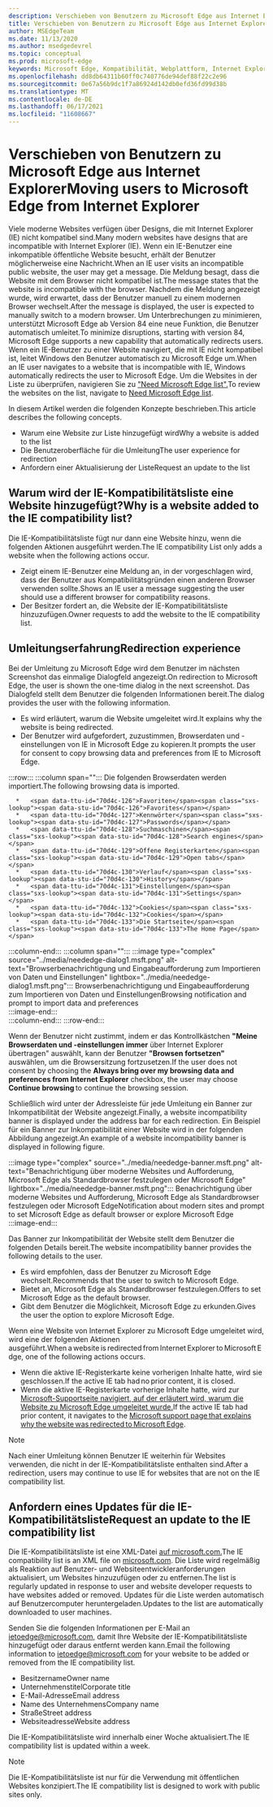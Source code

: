 ```yaml
---
description: Verschieben von Benutzern zu Microsoft Edge aus Internet Explorer
title: Verschieben von Benutzern zu Microsoft Edge aus Internet Explorer
author: MSEdgeTeam
ms.date: 11/13/2020
ms.author: msedgedevrel
ms.topic: conceptual
ms.prod: microsoft-edge
keywords: Microsoft Edge, Kompatibilität, Webplattform, Internet Explorer
ms.openlocfilehash: dd8db64311b60ff0c740776de94def88f22c2e96
ms.sourcegitcommit: 0e67a56b9dc1f7a86924d142db0efd36fd99d38b
ms.translationtype: MT
ms.contentlocale: de-DE
ms.lasthandoff: 06/17/2021
ms.locfileid: "11608667"
---
```

# <a name="moving-users-to-microsoft-edge-from-internet-explorer"></a><span data-ttu-id="70d4c-104">Verschieben von Benutzern zu Microsoft Edge aus Internet Explorer</span><span class="sxs-lookup"><span data-stu-id="70d4c-104">Moving users to Microsoft Edge from Internet Explorer</span></span>  

<span data-ttu-id="70d4c-105">Viele moderne Websites verfügen über Designs, die mit Internet Explorer \(IE\) nicht kompatibel sind.</span><span class="sxs-lookup"><span data-stu-id="70d4c-105">Many modern websites have designs that are incompatible with Internet Explorer \(IE\).</span></span>  <span data-ttu-id="70d4c-106">Wenn ein IE-Benutzer eine inkompatible öffentliche Website besucht, erhält der Benutzer möglicherweise eine Nachricht.</span><span class="sxs-lookup"><span data-stu-id="70d4c-106">When an IE user visits an incompatible public website, the user may get a message.</span></span>  <span data-ttu-id="70d4c-107">Die Meldung besagt, dass die Website mit dem Browser nicht kompatibel ist.</span><span class="sxs-lookup"><span data-stu-id="70d4c-107">The message states that the website is incompatible with the browser.</span></span>  <span data-ttu-id="70d4c-108">Nachdem die Meldung angezeigt wurde, wird erwartet, dass der Benutzer manuell zu einem modernen Browser wechselt.</span><span class="sxs-lookup"><span data-stu-id="70d4c-108">After the message is displayed, the user is expected to manually switch to a modern browser.</span></span>  <span data-ttu-id="70d4c-109">Um Unterbrechungen zu minimieren, unterstützt Microsoft Edge ab Version 84 eine neue Funktion, die Benutzer automatisch umleitet.</span><span class="sxs-lookup"><span data-stu-id="70d4c-109">To minimize disruptions, starting with version 84, Microsoft Edge supports a new capability that automatically redirects users.</span></span>  <span data-ttu-id="70d4c-110">Wenn ein IE-Benutzer zu einer Website navigiert, die mit IE nicht kompatibel ist, leitet Windows den Benutzer automatisch zu Microsoft Edge um.</span><span class="sxs-lookup"><span data-stu-id="70d4c-110">When an IE user navigates to a website that is incompatible with IE, Windows automatically redirects the user to Microsoft Edge.</span></span>  <span data-ttu-id="70d4c-111">Um die Websites in der Liste zu überprüfen, navigieren Sie zu ["Need Microsoft Edge list".][MicrosoftEdgeNeededgeV1]</span><span class="sxs-lookup"><span data-stu-id="70d4c-111">To review the websites on the list, navigate to [Need Microsoft Edge list][MicrosoftEdgeNeededgeV1].</span></span>

<span data-ttu-id="70d4c-112">In diesem Artikel werden die folgenden Konzepte beschrieben.</span><span class="sxs-lookup"><span data-stu-id="70d4c-112">This article describes the following concepts.</span></span>  

*   <span data-ttu-id="70d4c-113">Warum eine Website zur Liste hinzugefügt wird</span><span class="sxs-lookup"><span data-stu-id="70d4c-113">Why a website is added to the list</span></span>  
*   <span data-ttu-id="70d4c-114">Die Benutzeroberfläche für die Umleitung</span><span class="sxs-lookup"><span data-stu-id="70d4c-114">The user experience for redirection</span></span>  
*   <span data-ttu-id="70d4c-115">Anfordern einer Aktualisierung der Liste</span><span class="sxs-lookup"><span data-stu-id="70d4c-115">Request an update to the list</span></span>  
    
## <a name="why-is-a-website-added-to-the-ie-compatibility-list"></a><span data-ttu-id="70d4c-116">Warum wird der IE-Kompatibilitätsliste eine Website hinzugefügt?</span><span class="sxs-lookup"><span data-stu-id="70d4c-116">Why is a website added to the IE compatibility list?</span></span>  

<span data-ttu-id="70d4c-117">Die IE-Kompatibilitätsliste fügt nur dann eine Website hinzu, wenn die folgenden Aktionen ausgeführt werden.</span><span class="sxs-lookup"><span data-stu-id="70d4c-117">The IE compatibility List only adds a website when the following actions occur.</span></span>  

*   <span data-ttu-id="70d4c-118">Zeigt einem IE-Benutzer eine Meldung an, in der vorgeschlagen wird, dass der Benutzer aus Kompatibilitätsgründen einen anderen Browser verwenden sollte.</span><span class="sxs-lookup"><span data-stu-id="70d4c-118">Shows an IE user a message suggesting the user should use a different browser for compatibility reasons.</span></span>  
*   <span data-ttu-id="70d4c-119">Der Besitzer fordert an, die Website der IE-Kompatibilitätsliste hinzuzufügen.</span><span class="sxs-lookup"><span data-stu-id="70d4c-119">Owner requests to add the website to the IE compatibility list.</span></span>  

## <a name="redirection-experience"></a><span data-ttu-id="70d4c-120">Umleitungserfahrung</span><span class="sxs-lookup"><span data-stu-id="70d4c-120">Redirection experience</span></span>

<span data-ttu-id="70d4c-121">Bei der Umleitung zu Microsoft Edge wird dem Benutzer im nächsten Screenshot das einmalige Dialogfeld angezeigt.</span><span class="sxs-lookup"><span data-stu-id="70d4c-121">On redirection to Microsoft Edge, the user is shown the one-time dialog in the next screenshot.</span></span>  <span data-ttu-id="70d4c-122">Das Dialogfeld stellt dem Benutzer die folgenden Informationen bereit.</span><span class="sxs-lookup"><span data-stu-id="70d4c-122">The dialog provides the user with the following information.</span></span>  

*   <span data-ttu-id="70d4c-123">Es wird erläutert, warum die Website umgeleitet wird.</span><span class="sxs-lookup"><span data-stu-id="70d4c-123">It explains why the website is being redirected.</span></span>  
*   <span data-ttu-id="70d4c-124">Der Benutzer wird aufgefordert, zuzustimmen, Browserdaten und -einstellungen von IE in Microsoft Edge zu kopieren.</span><span class="sxs-lookup"><span data-stu-id="70d4c-124">It prompts the user for consent to copy browsing data and preferences from IE to Microsoft Edge.</span></span>  

:::row:::
   :::column span="":::
      <span data-ttu-id="70d4c-125">Die folgenden Browserdaten werden importiert.</span><span class="sxs-lookup"><span data-stu-id="70d4c-125">The following browsing data is imported.</span></span>  
      
      *   <span data-ttu-id="70d4c-126">Favoriten</span><span class="sxs-lookup"><span data-stu-id="70d4c-126">Favorites</span></span>  
      *   <span data-ttu-id="70d4c-127">Kennwörter</span><span class="sxs-lookup"><span data-stu-id="70d4c-127">Passwords</span></span>  
      *   <span data-ttu-id="70d4c-128">Suchmaschinen</span><span class="sxs-lookup"><span data-stu-id="70d4c-128">Search engines</span></span>  
      *   <span data-ttu-id="70d4c-129">Offene Registerkarten</span><span class="sxs-lookup"><span data-stu-id="70d4c-129">Open tabs</span></span>  
      *   <span data-ttu-id="70d4c-130">Verlauf</span><span class="sxs-lookup"><span data-stu-id="70d4c-130">History</span></span>  
      *   <span data-ttu-id="70d4c-131">Einstellungen</span><span class="sxs-lookup"><span data-stu-id="70d4c-131">Settings</span></span>  
      *   <span data-ttu-id="70d4c-132">Cookies</span><span class="sxs-lookup"><span data-stu-id="70d4c-132">Cookies</span></span>  
      *   <span data-ttu-id="70d4c-133">Die Startseite</span><span class="sxs-lookup"><span data-stu-id="70d4c-133">The Home Page</span></span>  
   :::column-end:::
   :::column span="":::
      :::image type="complex" source="../media/neededge-dialog1.msft.png" alt-text="Browserbenachrichtigung und Eingabeaufforderung zum Importieren von Daten und Einstellungen" lightbox="../media/neededge-dialog1.msft.png":::
         <span data-ttu-id="70d4c-135">Browserbenachrichtigung und Eingabeaufforderung zum Importieren von Daten und Einstellungen</span><span class="sxs-lookup"><span data-stu-id="70d4c-135">Browsing notification and prompt to import data and preferences</span></span>  
      :::image-end:::  
   :::column-end:::
:::row-end:::

<span data-ttu-id="70d4c-136">Wenn der Benutzer nicht zustimmt, indem er das Kontrollkästchen **"Meine Browserdaten und -einstellungen immer** über Internet Explorer übertragen" auswählt, kann der Benutzer **"Browsen fortsetzen"**   auswählen, um die Browsersitzung fortzusetzen.</span><span class="sxs-lookup"><span data-stu-id="70d4c-136">If the user does not consent by choosing the **Always bring over my browsing data and preferences from Internet Explorer** checkbox, the user may choose **Continue browsing** to continue the browsing session.</span></span>  

<span data-ttu-id="70d4c-137">Schließlich wird unter der Adressleiste für jede Umleitung ein Banner zur Inkompatibilität der Website angezeigt.</span><span class="sxs-lookup"><span data-stu-id="70d4c-137">Finally, a website incompatibility banner is displayed under the address bar for each redirection.</span></span>  <span data-ttu-id="70d4c-138">Ein Beispiel für ein Banner zur Inkompatibilität einer Website wird in der folgenden Abbildung angezeigt.</span><span class="sxs-lookup"><span data-stu-id="70d4c-138">An example of a website incompatibility banner is displayed in following figure.</span></span>

:::image type="complex" source="../media/neededge-banner.msft.png" alt-text="Benachrichtigung über moderne Websites und Aufforderung, Microsoft Edge als Standardbrowser festzulegen oder Microsoft Edge" lightbox="../media/neededge-banner.msft.png":::
   <span data-ttu-id="70d4c-140">Benachrichtigung über moderne Websites und Aufforderung, Microsoft Edge als Standardbrowser festzulegen oder Microsoft Edge</span><span class="sxs-lookup"><span data-stu-id="70d4c-140">Notification about modern sites and prompt to set Microsoft Edge as default browser or explore Microsoft Edge</span></span>  
:::image-end:::

<span data-ttu-id="70d4c-141">Das Banner zur Inkompatibilität der Website stellt dem Benutzer die folgenden Details bereit.</span><span class="sxs-lookup"><span data-stu-id="70d4c-141">The website incompatibility banner provides the following details to the user.</span></span>  

*   <span data-ttu-id="70d4c-142">Es wird empfohlen, dass der Benutzer zu Microsoft Edge wechselt.</span><span class="sxs-lookup"><span data-stu-id="70d4c-142">Recommends that the user to switch to Microsoft Edge.</span></span>  
*   <span data-ttu-id="70d4c-143">Bietet an, Microsoft Edge als Standardbrowser festzulegen.</span><span class="sxs-lookup"><span data-stu-id="70d4c-143">Offers to set Microsoft Edge as the default browser.</span></span>  
*   <span data-ttu-id="70d4c-144">Gibt dem Benutzer die Möglichkeit, Microsoft Edge zu erkunden.</span><span class="sxs-lookup"><span data-stu-id="70d4c-144">Gives the user the option to explore Microsoft Edge.</span></span>    
    
<span data-ttu-id="70d4c-145">Wenn eine Website von Internet Explorer zu Microsoft Edge umgeleitet wird, wird eine der folgenden Aktionen ausgeführt.</span><span class="sxs-lookup"><span data-stu-id="70d4c-145">When a website is redirected from Internet Explorer to Microsoft Edge, one of the following actions occurs.</span></span>

*   <span data-ttu-id="70d4c-146">Wenn die aktive IE-Registerkarte keine vorherigen Inhalte hatte, wird sie geschlossen.</span><span class="sxs-lookup"><span data-stu-id="70d4c-146">If the active IE tab had no prior content, it is closed.</span></span>  
*   <span data-ttu-id="70d4c-147">Wenn die aktive IE-Registerkarte vorherige Inhalte hatte, wird zur [Microsoft-Supportseite navigiert, auf der erläutert wird, warum die Website zu Microsoft Edge umgeleitet wurde.][MicrosoftSupportOfficeTheWebsiteYouWereTryingToReachDoesntWorkWithInternetExplorer]</span><span class="sxs-lookup"><span data-stu-id="70d4c-147">If the active IE tab had prior content, it navigates to the [Microsoft support page that explains why the website was redirected to Microsoft Edge][MicrosoftSupportOfficeTheWebsiteYouWereTryingToReachDoesntWorkWithInternetExplorer].</span></span>  

> [!NOTE]
> <span data-ttu-id="70d4c-148">Nach einer Umleitung können Benutzer IE weiterhin für Websites verwenden, die nicht in der IE-Kompatibilitätsliste enthalten sind.</span><span class="sxs-lookup"><span data-stu-id="70d4c-148">After a redirection, users may continue to use IE for websites that are not on the IE compatibility list.</span></span>  

## <a name="request-an-update-to-the-ie-compatibility-list"></a><span data-ttu-id="70d4c-149">Anfordern eines Updates für die IE-Kompatibilitätsliste</span><span class="sxs-lookup"><span data-stu-id="70d4c-149">Request an update to the IE compatibility list</span></span>  

<span data-ttu-id="70d4c-150">Die IE-Kompatibilitätsliste ist eine XML-Datei [auf microsoft.com.][MicrosoftOfficialHome]</span><span class="sxs-lookup"><span data-stu-id="70d4c-150">The IE compatibility list is an XML file on [microsoft.com][MicrosoftOfficialHome].</span></span>  <span data-ttu-id="70d4c-151">Die Liste wird regelmäßig als Reaktion auf Benutzer- und Websiteentwickleranforderungen aktualisiert, um Websites hinzuzufügen oder zu entfernen.</span><span class="sxs-lookup"><span data-stu-id="70d4c-151">The list is regularly updated in response to user and website developer requests to have websites added or removed.</span></span>  <span data-ttu-id="70d4c-152">Updates für die Liste werden automatisch auf Benutzercomputer heruntergeladen.</span><span class="sxs-lookup"><span data-stu-id="70d4c-152">Updates to the list are automatically downloaded to user machines.</span></span>  

<span data-ttu-id="70d4c-153">Senden Sie die folgenden Informationen per E-Mail an [ietoedge@microsoft.com,][MailtoMicrosoftIetoedge] damit Ihre Website der IE-Kompatibilitätsliste hinzugefügt oder daraus entfernt werden kann.</span><span class="sxs-lookup"><span data-stu-id="70d4c-153">Email the following information to [ietoedge@microsoft.com][MailtoMicrosoftIetoedge] for your website to be added or removed from the IE compatibility list.</span></span>    

*   <span data-ttu-id="70d4c-154">Besitzername</span><span class="sxs-lookup"><span data-stu-id="70d4c-154">Owner name</span></span>  
*   <span data-ttu-id="70d4c-155">Unternehmenstitel</span><span class="sxs-lookup"><span data-stu-id="70d4c-155">Corporate title</span></span>  
*   <span data-ttu-id="70d4c-156">E-Mail-Adresse</span><span class="sxs-lookup"><span data-stu-id="70d4c-156">Email address</span></span>  
*   <span data-ttu-id="70d4c-157">Name des Unternehmens</span><span class="sxs-lookup"><span data-stu-id="70d4c-157">Company name</span></span>  
*   <span data-ttu-id="70d4c-158">Straße</span><span class="sxs-lookup"><span data-stu-id="70d4c-158">Street address</span></span>  
*   <span data-ttu-id="70d4c-159">Websiteadresse</span><span class="sxs-lookup"><span data-stu-id="70d4c-159">Website address</span></span>  
    
<span data-ttu-id="70d4c-160">Die IE-Kompatibilitätsliste wird innerhalb einer Woche aktualisiert.</span><span class="sxs-lookup"><span data-stu-id="70d4c-160">The IE compatibility list is updated within a week.</span></span>

> [!NOTE]
> <span data-ttu-id="70d4c-161">Die IE-Kompatibilitätsliste ist nur für die Verwendung mit öffentlichen Websites konzipiert.</span><span class="sxs-lookup"><span data-stu-id="70d4c-161">The IE compatibility list is designed to work with public sites only.</span></span>  

<!-- links -->  

[MailtoMicrosoftIetoedge]: mailto:ietoedge@microsoft.com "Senden einer E-Mail an ietoedge@microsoft.com"  

[MicrosoftOfficialHome]: https://www.microsoft.com "Offizielle Startseite von Microsoft"  

[MicrosoftEdgeNeededgeV1]:  https://edge.microsoft.com/neededge/v1 "Xml-| für Microsoft Edge Liste v1 erforderlich Microsoft Edge"  

[MicrosoftSupportOfficeTheWebsiteYouWereTryingToReachDoesntWorkWithInternetExplorer]: https://support.microsoft.com/office/the-website-you-were-trying-to-reach-doesn-t-work-with-internet-explorer-8f5fc675-cd47-414c-9535-12821ddfc554 "Die Website, die Sie erreichen wollten, funktioniert nicht mit Internet Explorer | Microsoft Office Unterstützung"  

